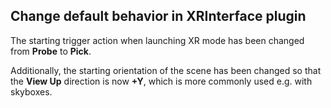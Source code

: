 ## Change default behavior in XRInterface plugin

The starting trigger action when launching XR mode has been changed from **Probe** to **Pick**.

Additionally, the starting orientation of the scene has been changed so that the
**View Up** direction is now **+Y**, which is more commonly used e.g. with skyboxes.
